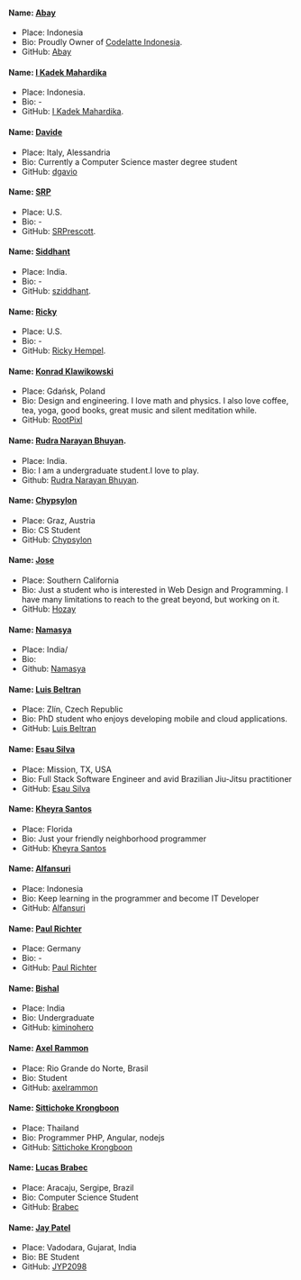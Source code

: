 ﻿#### Name: [Abay](https://github.com/abaykan/)
- Place: Indonesia
- Bio: Proudly Owner of [Codelatte Indonesia](https://codelatte.org/).
- GitHub: [Abay](https://github.com/abaykan/)

#### Name: [I Kadek Mahardika](https://github.com/kadekmahardika)
- Place: Indonesia.
- Bio: -
- GitHub: [I Kadek Mahardika](https://github.com/kadekmahardika).

#### Name: [Davide](https://github.com/dgavio)
- Place: Italy, Alessandria
- Bio: Currently a Computer Science master degree student
- GitHub: [dgavio](https://github.com/dgavio)

#### Name: [SRP](https://github.com/srprescott)
- Place: U.S.
- Bio: -
- GitHub: [SRPrescott](https://github.com/srprescott).

#### Name: [Siddhant](https://github.com/sziddhant)
- Place: India.
- Bio: -
- GitHub: [sziddhant](https://github.com/sziddhant).

#### Name: [Ricky](https://github.com/RickyHempel)
- Place: U.S.
- Bio: -
- GitHub: [Ricky Hempel](https://github.com/RickyHempel).

#### Name: [Konrad Klawikowski](https://github.com/RootPixl)
- Place: Gdańsk, Poland
- Bio: Design and engineering. I love math and physics. I also love coffee, tea, yoga, good books, great music and silent meditation while.
- GitHub: [RootPixl](https://github.com/RootPixl)

#### Name: [Rudra Narayan Bhuyan](https://github.com/Rudra0110).
- Place: India.
- Bio: I am a undergraduate student.I love to play.
- Github: [Rudra Narayan Bhuyan](https://github.com/Rudra0110).

#### Name: [Chypsylon](https://github.com/Chypsylon)
- Place: Graz, Austria
- Bio: CS Student
- GitHub: [Chypsylon](https://github.com/Chypsylon)

#### Name: [Jose](https://github.com/JosChavz)
- Place: Southern California
- Bio: Just a student who is interested in Web Design and Programming. I have many limitations to reach to the great beyond, but working on it.
- GitHub: [Hozay](https://github.com/JosChavz)

#### Name: [Namasya](https://github.com/Namasya)
- Place: India/
- Bio:
- Github: [Namasya](https://github.com/Namasya)

#### Name: [Luis Beltran](https://github.com/icebeam7)
- Place: Zlín, Czech Republic
- Bio: PhD student who enjoys developing mobile and cloud applications.
- GitHub: [Luis Beltran](https://github.com/icebeam7)

#### Name: [Esau Silva](https://github.com/esausilva)
- Place: Mission, TX, USA
- Bio: Full Stack Software Engineer and avid Brazilian Jiu-Jitsu practitioner
- GitHub: [Esau Silva](https://github.com/esausilva)

#### Name: [Kheyra Santos](https://github.com/kheyra)
- Place: Florida
- Bio: Just your friendly neighborhood programmer
- GitHub: [Kheyra Santos](https://github.com/kheyrasantos)

#### Name: [Alfansuri](https://github.com/Alfansuri)
- Place: Indonesia
- Bio: Keep learning in the programmer and become IT Developer
- GitHub: [Alfansuri](https://github.com/Alfansuri)

#### Name: [Paul Richter](https://github.com/richtepa)
- Place: Germany
- Bio: -
- GitHub: [Paul Richter](https://github.com/richtepa)

#### Name: [Bishal](https://github.com/kiminohero)
- Place: India
- Bio: Undergraduate
- GitHub: [kiminohero](https://github.com/kiminohero)

#### Name: [Axel Rammon](https://github.com/axelrammon)
- Place: Rio Grande do Norte, Brasil
- Bio: Student
- GitHub: [axelrammon](https://github.com/axelrammon)

#### Name: [Sittichoke Krongboon](https://github.com/sittichoke)
- Place: Thailand
- Bio: Programmer PHP, Angular, nodejs
- GitHub: [Sittichoke Krongboon](https://github.com/sittichoke)

#### Name: [Lucas Brabec](https://github.com/Brabec)
- Place: Aracaju, Sergipe, Brazil
- Bio: Computer Science Student
- GitHub: [Brabec](https://github.com/Brabec)

#### Name: [Jay Patel](https://github.com/JYP2098)
- Place: Vadodara, Gujarat, India
- Bio: BE Student
- GitHub: [JYP2098](https://github.com/JYP2098)